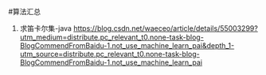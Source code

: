 #算法汇总

1. 求笛卡尔集-java
https://blog.csdn.net/waeceo/article/details/55003299?utm_medium=distribute.pc_relevant_t0.none-task-blog-BlogCommendFromBaidu-1.not_use_machine_learn_pai&depth_1-utm_source=distribute.pc_relevant_t0.none-task-blog-BlogCommendFromBaidu-1.not_use_machine_learn_pai
